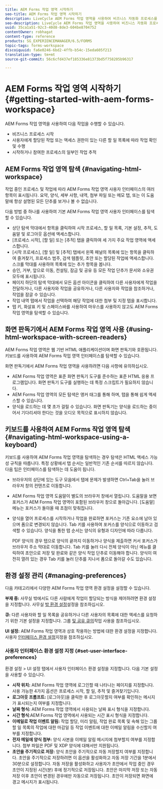 ```yaml
---
title: AEM Forms 작업 영역 시작하기
seo-title: AEM Forms 작업 영역 시작하기
description: LiveCycle AEM Forms 작업 영역을 사용하여 비즈니스 자동화 프로세스를 관리하는 방법
seo-description: LiveCycle AEM Forms 작업 영역을 사용하여 비즈니스 자동화 프로세스를 관리하는 방법
uuid: 35ca1a51-92c3-40d8-8de3-604be8704752
contentOwner: robhagat
content-type: reference
products: SG_EXPERIENCEMANAGER/6.5/FORMS
topic-tags: forms-workspace
discoiquuid: fa6e0246-6bd2-4ffb-b54c-15eda605f213
translation-type: tm+mt
source-git-commit: 56c6cfd437ef185336e81373bd5f758205b96317

---
```



# AEM Forms 작업 영역 시작하기 {#getting-started-with-aem-forms-workspace}

AEM Forms 작업 영역을 사용하여 다음 작업을 수행할 수 있습니다.

* 비즈니스 프로세스 시작
* 사용자에게 할당된 작업 또는 액세스 권한이 있는 다른 할 일 목록에 따라 작업 확인 및 수행
* 시작하거나 참여한 프로세스의 일부인 작업 추적

## AEM Forms 작업 영역 탐색 {#navigating-html-workspace}

작업 중인 프로세스 및 작업에 따라 AEM Forms 작업 영역 사용자 인터페이스의 여러 항목이 표시됩니다. 요약, 양식, 세부 사항, 내역, 첨부 파일 또는 메모 탭, 또는 이 도움말에 항상 설명된 모든 단추를 보거나 볼 수 없습니다.

다음 방법 중 하나를 사용하여 기본 AEM Forms 작업 영역 사용자 인터페이스를 탐색할 수 있습니다.

* 상단 탐색 막대에서 항목을 클릭하여 시작 프로세스, 할 일 목록, 기본 설정, 추적, 도움말 및 로그아웃 옵션에 액세스합니다.
* [프로세스 시작], [할 일] 또는 [추적] 탭을 클릭하여 세 가지 주요 작업 영역에 액세스합니다.
* [시작 프로세스], [할 일] 및 [추적] 탭에서 왼쪽 패널의 목록에 있는 항목을 클릭하여 즐겨찾기, 프로세스 범주, 검색 템플릿, 초안 또는 할당된 작업에 액세스합니다. 스크롤 막대를 사용하여 목록에 있는 추가 항목을 봅니다.
* 승인, 거부, 앞으로 이동, 컨설팅, 잠금 및 공유 등 모든 작업 단추가 문서와 소유권 모두에 표시됩니다.
* 페이지 하단의 탐색 막대에서 모든 옵션 아이콘을 클릭하여 다른 사용자에게 작업을 전달하거나, 다른 사용자와 작업을 공유하거나, 다른 사용자와 작업을 참조하거나, 작업을 잠글 수 있습니다.
* 작업 내역 탭에서 작업을 선택하여 해당 작업에 대한 첨부 및 지정 탭을 표시합니다.
* 탭 키, 화살표 키 및 스페이스바를 사용하여 마우스를 사용하지 않고도 AEM Forms 작업 영역을 탐색할 수 있습니다.

## 화면 판독기에서 AEM Forms 작업 영역 사용 {#using-html-workspace-with-screen-readers}

AEM Forms 작업 영역은 웹 기반 HTML 애플리케이션이며 화면 판독기와 호환됩니다. 키보드를 사용하여 AEM Forms 작업 영역 인터페이스를 탐색할 수 있습니다.

화면 판독기에서 AEM Forms 작업 영역을 사용하려면 다음 사항에 유의하십시오.

* AEM Forms 작업 영역은 표준 화면 판독기 도구를 준수하는 표준 HTML 응용 프로그램입니다. 화면 판독기 도구를 실행하는 데 특정 스크립트가 필요하지 않습니다.
* AEM Forms 작업 영역의 모든 탐색은 앵커 태그를 통해 하며, 탭을 통해 쉽게 액세스할 수 있습니다.
* 양식을 로드하는 데 몇 초가 걸릴 수 있습니다. 화면 판독기는 양식을 로드하는 중이어서 기다리셔야 한다는 것을 오디오 목적으로 표시하지 않습니다.

## 키보드를 사용하여 AEM Forms 작업 영역 탐색 {#navigating-html-workspace-using-a-keyboard}

키보드를 사용하여 AEM Forms 작업 영역을 탐색하는 경우 탐색은 HTML 액세스 가능성 규칙을 따릅니다. 특정 상황에서 탭 순서는 일반적인 기존 순서를 따르지 않습니다. 다음 팁은 인터페이스를 탐색하는 데 도움이 됩니다.

* 브라우저의 상단에 있는 도구 모음에서 탭에 문제가 발생하면 Ctrl+Tab을 눌러 브라우저 창의 컨텐츠로 이동합니다.
* AEM Forms 작업 영역 도움말이 별도의 브라우저 창에서 열립니다. 도움말을 보면 포커스가 AEM Forms 작업 영역이 포함된 브라우저 창으로 돌아갑니다. [도움말] 메뉴는 포커스가 돌아올 때 초점이 맞춰집니다.
* 양식을 열어 프로세스를 시작하거나 작업을 완료하면 포커스는 기존 요소에 남아 있으며 폼으로 변경되지 않습니다. Tab 키를 사용하여 포커스를 양식으로 이동하고 검색할 수 있습니다. 양식을 통한 탭 순서는 양식의 유형과 디자인에 따라 다릅니다.

   PDF 양식의 경우 탭으로 양식의 끝까지 이동하거나 양식을 제출하면 커서 포커스가 브라우저 주소 막대로 이동합니다. Tab 키를 눌러 다시 전체 양식이 아닌 메뉴를 클릭하여 초안으로 저장 및 완료와 같은 양식 작업 단추로 이동해야 합니다. 양식이 여전히 열려 있는 경우 Tab 키를 눌러 단추를 지나서 폼으로 돌아갈 수도 있습니다.

## 환경 설정 관리 {#managing-preferences}

다음 카테고리에서 다양한 AEM Forms 작업 영역 환경 설정을 설정할 수 있습니다.

**부재 중:** 사무실 밖에서도 다른 사람에게 작업이 할당되는 방식을 제어하려면 환경 설정을 지정합니다. 사무실 [밖 환경 설정](/help/forms/using/todo-lists.md#main-pars-heading-22)설정을 참조하십시오.

**큐:** 다른 사용자와 할 일 목록을 공유하거나 다른 사용자의 목록에 대한 액세스를 요청하기 위한 기본 설정을 지정합니다. 그룹 [및 공유 큐의](/help/forms/using/todo-lists.md#main-pars-heading-19)작업 사용을 참조하십시오.

**UI 설정:** AEM Forms 작업 영역과 상호 작용하는 방법에 대한 환경 설정을 지정합니다. 사용자 [인터페이스 환경 설정](/help/forms/using/getting-started-livecycle-html-workspace.md#main-pars-heading-5)지정을 참조하십시오.

### 사용자 인터페이스 환경 설정 지정 {#set-user-interface-preferences}

환경 설정 > UI 설정 탭에서 사용자 인터페이스 환경 설정을 지정합니다. 다음 기본 설정을 사용할 수 있습니다.

* **시작 위치:** AEM Forms 작업 영역에 로그인할 때 나타나는 페이지를 지정합니다. 사용 가능한 4가지 옵션은 프로세스 시작, 할 일, 추적 및 즐겨찾기입니다.
* **로그아웃 프롬프트:** [로그아웃]을 클릭한 후 로그아웃할지 여부를 확인하는 메시지가 표시되는지 여부를 지정합니다.
* **날짜 형식:** AEM Forms 작업 영역에서 사용되는 날짜 표시 형식을 지정합니다.
* **시간 형식**:AEM Forms 작업 영역에서 사용되는 시간 표시 형식을 지정합니다.
* **이메일로 작업 이벤트 알림:** 작업 할당, 미리 알림, 작업 완료 목록 및 속해 있는 그룹 할 일 목록의 작업에 대한 마감일 등 작업 이벤트에 대한 이메일 알림을 수신할지 여부를 지정합니다.
* **전자 메일에 양식 첨부:** 양식 사본을 이메일 알림 메시지에 첨부할지 여부를 지정합니다. 첨부 파일은 PDF 및 XDP 양식에 대해서만 지원됩니다.
* **초안을 주기적으로 저장:** 양식 초안을 주기적으로 자동 저장할지 여부를 지정합니다. 초안을 주기적으로 저장하려면 이 옵션을 활성화하고 자동 저장 기간을 1분에서 30분으로 설정합니다. 자동 저장을 활성화하고 사용자가 초안에서 작업 중인 경우 초안이 지정된 시간(분) 후에 정기적으로 저장됩니다. 초안은 마지막 저장 또는 자동 저장 이후 초안이 변경된 경우에만 자동으로 저장됩니다. 초안이 저장되면 화면에 경고 메시지가 표시됩니다.
